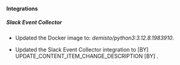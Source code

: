 
#### Integrations

##### Slack Event Collector
- Updated the Docker image to: *demisto/python3:3.12.8.1983910*.

- Updated the Slack Event Collector integration to  [BY] UPDATE_CONTENT_ITEM_CHANGE_DESCRIPTION [BY] .
